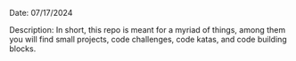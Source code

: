 Date: 07/17/2024

Description: In short, this repo is meant for a myriad of things, among them you will find small projects, code challenges, code katas, and code building blocks.

